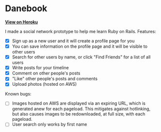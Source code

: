 # Danebook

**[View on Heroku](http://jamesharris-danebook.herokuapp.com/)**

I made a social network prototype to help me learn Ruby on Rails. Features:

- [x] Sign up as a new user and it will create a profile page for you
- [x] You can save information on the profile page and it will be visible to other users
- [x] Search for other users by name, or click "Find Friends" for a list of all users
- [x] Write posts for your timeline
- [x] Comment on other people's posts
- [x] "Like" other people's posts and comments
- [x] Upload photos (hosted on AWS)

Known bugs:

- [ ] Images hosted on AWS are displayed via an expiring URL, which is generated anew for each pageload. This mitigates against hotlinking, but also causes images to be redownloaded, at full size, with each pageload.
- [ ] User search only works by first name
